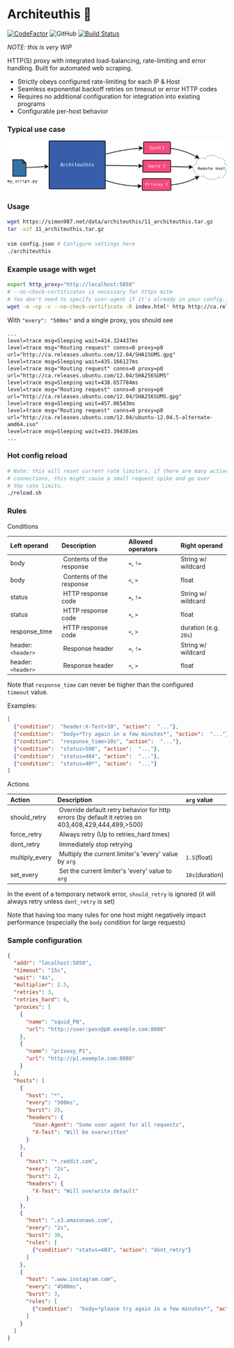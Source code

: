 # Architeuthis 🦑

[![CodeFactor](https://www.codefactor.io/repository/github/simon987/architeuthis/badge)](https://www.codefactor.io/repository/github/simon987/architeuthis)
![GitHub](https://img.shields.io/github/license/simon987/Architeuthis.svg)
[![Build Status](https://ci.simon987.net/buildStatus/icon?job=architeuthis_builds)](https://ci.simon987.net/job/architeuthis_builds/)

*NOTE: this is very WIP* 

HTTP(S) proxy with integrated load-balancing, rate-limiting
and error handling. Built for automated web scraping.

* Strictly obeys configured rate-limiting for each IP & Host
* Seamless exponential backoff retries on timeout or error HTTP codes
* Requires no additional configuration for integration into existing programs
* Configurable per-host behavior

### Typical use case
![user_case](use_case.png)

### Usage

```bash
wget https://simon987.net/data/architeuthis/11_architeuthis.tar.gz
tar -xzf 11_architeuthis.tar.gz

vim config.json # Configure settings here
./architeuthis
```

### Example usage with wget
```bash
export http_proxy="http://localhost:5050"
# --no-check-certificates is necessary for https mitm
# You don't need to specify user-agent if it's already in your config.json
wget -m -np -c --no-check-certificate -R index.html* http http://ca.releases.ubuntu.com/
```

With `"every": "500ms"` and a single proxy, you should see
```
...
level=trace msg=Sleeping wait=414.324437ms
level=trace msg="Routing request" conns=0 proxy=p0 url="http://ca.releases.ubuntu.com/12.04/SHA1SUMS.gpg"
level=trace msg=Sleeping wait=435.166127ms
level=trace msg="Routing request" conns=0 proxy=p0 url="http://ca.releases.ubuntu.com/12.04/SHA256SUMS"
level=trace msg=Sleeping wait=438.657784ms
level=trace msg="Routing request" conns=0 proxy=p0 url="http://ca.releases.ubuntu.com/12.04/SHA256SUMS.gpg"
level=trace msg=Sleeping wait=457.06543ms
level=trace msg="Routing request" conns=0 proxy=p0 url="http://ca.releases.ubuntu.com/12.04/ubuntu-12.04.5-alternate-amd64.iso"
level=trace msg=Sleeping wait=433.394361ms
...
```

### Hot config reload

```bash
# Note: this will reset current rate limiters, if there are many active
# connections, this might cause a small request spike and go over
# the rate limits.
./reload.sh
```

### Rules


Conditions

| Left operand | Description | Allowed operators | Right operand
| :--- | :--- | :--- | :---
| body | Contents of the response | `=`, `!=` | String w/ wildcard
| body | Contents of the response | `<`, `>` | float
| status | HTTP response code | `=`, `!=` | String w/ wildcard
| status | HTTP response code | `<`, `>` | float
| response_time | HTTP response code | `<`, `>` | duration (e.g. `20s`)
| header:`<header>` | Response header | `=`, `!=` | String w/ wildcard
| header:`<header>` | Response header | `<`, `>` | float

Note that `response_time` can never be higher than the configured `timeout` value.

Examples:

```json
[
  {"condition":  "header:X-Test>10", "action":  "..."},
  {"condition":  "body=*Try again in a few minutes*", "action":  "..."},
  {"condition":  "response_time>10s", "action":  "..."},
  {"condition":  "status>500", "action":  "..."},
  {"condition":  "status=404", "action":  "..."},
  {"condition":  "status=40*", "action":  "..."}
]
```

Actions

| Action | Description | `arg` value | 
| :--- | :--- | :--- |
| should_retry | Override default retry behavior for http errors (by default it retries on 403,408,429,444,499,>500)
| force_retry | Always retry (Up to retries_hard times)
| dont_retry | Immediately stop retrying
| multiply_every | Multiply the current limiter's 'every' value by `arg` | `1.5`(float)
| set_every | Set the current limiter's 'every' value to `arg` | `10s`(duration)

In the event of a temporary network error, `should_retry` is ignored (it will always retry unless `dont_retry` is set)

Note that having too many rules for one host might negatively impact performance (especially the `body` condition for large requests)


### Sample configuration

```json
{
  "addr": "localhost:5050",
  "timeout": "15s",
  "wait": "4s",
  "multiplier": 2.5,
  "retries": 3,
  "retries_hard": 6,
  "proxies": [
    {
      "name": "squid_P0",
      "url": "http://user:pass@p0.exemple.com:8080"
    },
    {
      "name": "privoxy_P1",
      "url": "http://p1.exemple.com:8080"
    }
  ],
  "hosts": [
    {
      "host": "*",
      "every": "500ms",
      "burst": 25,
      "headers": {
        "User-Agent": "Some user agent for all requests",
        "X-Test": "Will be overwritten"
      }
    },
    {
      "host": "*.reddit.com",
      "every": "2s",
      "burst": 2,
      "headers": {
        "X-Test": "Will overwrite default"
      }
    },
    {
      "host": ".s3.amazonaws.com",
      "every": "2s",
      "burst": 30,
      "rules": [
        {"condition": "status=403", "action": "dont_retry"}
      ]
    },
    {
      "host": ".www.instagram.com",
      "every": "4500ms",
      "burst": 3,
      "rules": [
        {"condition":  "body=*please try again in a few minutes*", "action": "multiply_every", "arg": "2"}
      ]
    }
  ]
}
```

